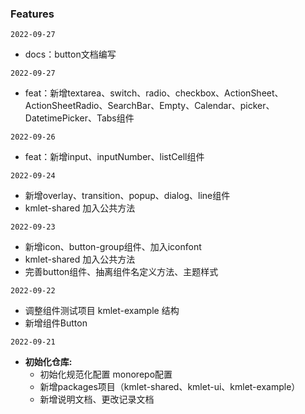 ### Features
`2022-09-27`  
  - docs：button文档编写
  

`2022-09-27`  
  - feat：新增textarea、switch、radio、checkbox、ActionSheet、ActionSheetRadio、SearchBar、Empty、Calendar、picker、DatetimePicker、Tabs组件

`2022-09-26`  
  - feat：新增input、inputNumber、listCell组件

`2022-09-24`  
  - 新增overlay、transition、popup、dialog、line组件
  - kmlet-shared 加入公共方法

`2022-09-23`  
  - 新增icon、button-group组件、加入iconfont
  - kmlet-shared 加入公共方法
  - 完善button组件、抽离组件名定义方法、主题样式

`2022-09-22`
  -  调整组件测试项目 kmlet-example 结构
  -  新增组件Button

`2022-09-21`
- **初始化仓库:** 
  - 初始化规范化配置 monorepo配置 
  - 新增packages项目（kmlet-shared、kmlet-ui、kmlet-example）
  - 新增说明文档、更改记录文档 






  


